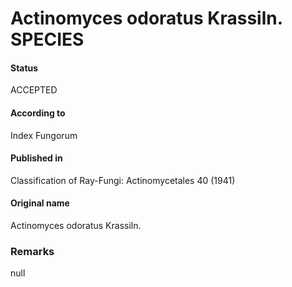 # Actinomyces odoratus Krassiln. SPECIES

#### Status
ACCEPTED

#### According to
Index Fungorum

#### Published in
Classification of Ray-Fungi: Actinomycetales 40 (1941)

#### Original name
Actinomyces odoratus Krassiln.

### Remarks
null